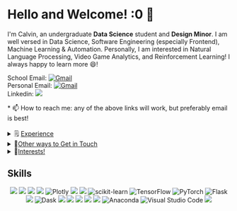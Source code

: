 # Hello and Welcome! :0 👋
I'm Calvin, an undergraduate **Data Science** student and **Design Minor**. I am well versed in Data Science, Software Engineering (especially Frontend), Machine Learning & Automation. Personally, I am interested in Natural Language Processing, Video Game Analytics, and Reinforcement Learning! I always happy to learn more 😄!

<p align="left">
School Email: 
<a href="mailto:can005@ucsd.edu"><img alt="Gmail" src="https://img.shields.io/badge/Gmail-D14836?style=for-the-badge&logo=gmail&logoColor=white"/></a><br>
Personal Email: 
<a href="mailto:calviinnguyenn@gmail.com.com"><img alt="Gmail" src="https://img.shields.io/badge/Gmail-D14836?style=for-the-badge&logo=gmail&logoColor=white"/></a><br>
Linkedin:
<a href="https://www.linkedin.com/in/calvin-nguyen-1089b51a1/"><img src="https://img.shields.io/badge/linkedin%20-%230077B5.svg?&style=for-the-badge&logo=linkedin&logoColor=white"/></a>
</p>
* 📫 How to reach me: any of the above links will work, but preferably email is best!
<br>

<br>
<details>
  <summary>🗒️ <ins>Experience</ins></summary>
  <br>

  Currently, I am the VP Projects of ACM where I manage projects for AI, Design, and Software Engineering. I have managed over 300+ students and helped them learn skills to excel in the industry. This quarter, my coursework involves Data Visualization with D3, Probabilistic Modeling, Machine Learning, and Statistics.

  My past experience includes:
- Data Science Mentee working with Deloitte to solve a drug use problem
- Researcher at Scripps Institute of Oceanography for using NLP for climate action documents
- Data Science Intern at Hey Social Good working on making the sustainability assessments more efficient
- Project Lead for DS3 Consulting
- Frontend Engineer with the GAMED website
- Linear Algebra Supplemental Instruction Leader to over 100+ students

---

</details>

<details>
  <summary>📧<ins>Other ways to Get in Touch</ins></summary>
<br> 
  
Please feel free to contact me with any of the following methods: 
- **Email:** Please identify yourself with your Github username and how you found me in your email
  - Preferably, contact through my personal email above! 'calviinnguyenn@gmail.com'
- **Github:** Click [here](https://github.com/Neniflight/Nenifight/issues/new) to leave an issue. If you would like to report an issue about one of my projects, leave an issue in the relevant project repository.
- **LinkedIn:** Click [here](https://www.linkedin.com/in/calvin-nguyen-1089b51a1/) to connect and message with me! Also see what other experiences I have!

---

</details>

<details>
  <summary>🤩<ins>Interests!</ins> </summary>
  <br>

  * Playing Music with my Clarinet 🎶 
  * Competitive Mario Kart with UCSD 🚗 
  * Cooking 🧑‍🍳
  * Thrifting 💼
  * Drawing ✍️
  * Long Car Rides 🛞

---

</details>

## Skills
<p align="center">
<img src="https://img.shields.io/badge/python%20-%2314354C.svg?&style=for-the-badge&logo=python&logoColor=white"/>
<img src="https://img.shields.io/badge/javascript-black?style=for-the-badge&logo=Javascript&logoColor=black&color=F7DF1E"/>
<img src="https://img.shields.io/badge/Jupyter%20-%23F37626.svg?&style=for-the-badge&logo=Jupyter&logoColor=white"/>
<img src="https://img.shields.io/badge/pandas%20-%23150458.svg?&style=for-the-badge&logo=pandas&logoColor=white"/>
<img alt="Plotly" src="https://img.shields.io/badge/Plotly-3775A9?style=for-the-badge&logo=plotly&logoColor=white"/>
<img src="https://img.shields.io/badge/numpy%20-%23013243.svg?&style=for-the-badge&logo=numpy&logoColor=white" />
<img src="https://img.shields.io/badge/SciPy-%230C55A5.svg?style=for-the-badge&logo=scipy&logoColor=%white">
<img alt="scikit-learn" src="https://img.shields.io/badge/sklearn-F7931E?style=for-the-badge&logo=scikit-learn&logoColor=white"/>
<img alt="TensorFlow" src="https://img.shields.io/badge/TensorFlow%20-%23FF6F00.svg?&style=for-the-badge&logo=TensorFlow&logoColor=white"/>
<img alt="PyTorch" src="https://img.shields.io/badge/PyTorch%20-%23EE4C2C.svg?&style=for-the-badge&logo=PyTorch&logoColor=white"/>
<img alt="Flask" src="https://img.shields.io/badge/Flask-000000?style=for-the-badge&logo=flask&logoColor=white"/>
<img src="https://img.shields.io/badge/AWS%20-%23FF9900.svg?&style=for-the-badge&logo=amazon-aws&logoColor=white"/>
<img alt="Dask" src="https://img.shields.io/badge/Dask-FDA061?style=for-the-badge&logo=dask&logoColor=white">
<img src="https://img.shields.io/badge/html5%20-%23E34F26.svg?&style=for-the-badge&logo=html5&logoColor=white"/>
<img src="https://img.shields.io/badge/css3%20-%231572B6.svg?&style=for-the-badge&logo=css3&logoColor=white"/>
<img src="https://img.shields.io/badge/latex%20-%23008080.svg?&style=for-the-badge&logo=latex&logoColor=white"/>
<img src="https://img.shields.io/badge/r-%23276DC3.svg?style=for-the-badge&logo=r&logoColor=white"/>
<img src="https://img.shields.io/badge/github%20-%23121011.svg?&style=for-the-badge&logo=github&logoColor=white"/>
<img alt="Anaconda" src="https://img.shields.io/badge/Anaconda-44A833?style=for-the-badge&logo=anaconda&logoColor=white"/>
<img alt="Visual Studio Code" src="https://img.shields.io/badge/VisualStudioCode-0078d7.svg?style=for-the-badge&logo=visual-studio-code&logoColor=white"/>
<img src="https://img.shields.io/badge/Jira-0052CC?style=for-the-badge&logo=Jira&logoColor=white"/>
</p>
